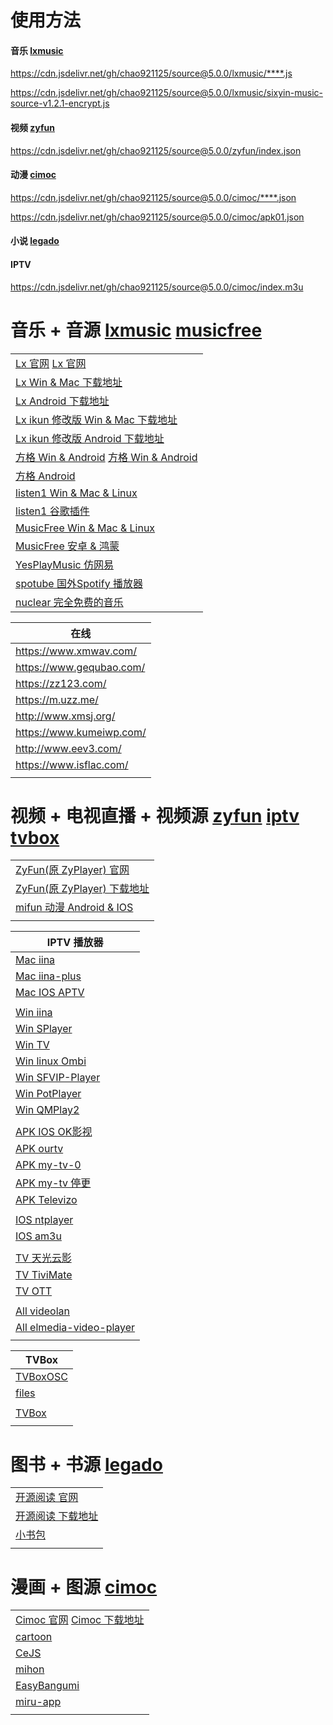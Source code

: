 # 使用方法
#### 音乐 [lxmusic](lxmusic)
https://cdn.jsdelivr.net/gh/chao921125/source@5.0.0/lxmusic/****.js

https://cdn.jsdelivr.net/gh/chao921125/source@5.0.0/lxmusic/sixyin-music-source-v1.2.1-encrypt.js
#### 视频 [zyfun](zyfun)
https://cdn.jsdelivr.net/gh/chao921125/source@5.0.0/zyfun/index.json
#### 动漫 [cimoc](cimoc)
https://cdn.jsdelivr.net/gh/chao921125/source@5.0.0/cimoc/****.json

https://cdn.jsdelivr.net/gh/chao921125/source@5.0.0/cimoc/apk01.json
#### 小说 [legado](legado)

#### IPTV
https://cdn.jsdelivr.net/gh/chao921125/source@5.0.0/cimoc/index.m3u

# 音乐 + 音源 [lxmusic](lxmusic) [musicfree](musicfree)
|                                                                                        |
|----------------------------------------------------------------------------------------|
| [Lx 官网](https://lxmusic.toside.cn/) [Lx 官网](https://docs.lxmusic.top/)                 |
| [Lx Win & Mac 下载地址](https://github.com/lyswhut/lx-music-desktop/releases)              |
| [Lx Android 下载地址](https://github.com/lyswhut/lx-music-mobile/releases)                 |
| [Lx ikun 修改版 Win & Mac 下载地址](https://github.com/ikunshare/ikun-music-desktop/releases) |
| [Lx ikun 修改版 Android 下载地址](https://github.com/ikunshare/ikun-music-mobile/releases)    |
| [方格 Win & Android](http://fonger.top/) [方格 Win & Android](http://morin.vin/)           |
| [方格 Android](https://fangge.fun/)                                                      |
| [listen1 Win & Mac & Linux](https://github.com/listen1/listen1_desktop)                |
| [listen1 谷歌插件](https://github.com/listen1/listen1_chrome_extension)                    |
| [MusicFree Win & Mac & Linux](https://github.com/maotoumao/MusicFreeDesktop)           |
| [MusicFree 安卓 & 鸿蒙](https://github.com/maotoumao/MusicFree)                            |
| [YesPlayMusic 仿网易](https://github.com/qier222/YesPlayMusic)                            |
| [spotube 国外Spotify 播放器](https://github.com/KRTirtho/spotube)                           |
| [nuclear 完全免费的音乐](https://github.com/nukeop/nuclear)                                   |

| 在线                       |
|--------------------------|
| https://www.xmwav.com/   |
| https://www.gequbao.com/ |
| https://zz123.com/       |
| https://m.uzz.me/        |
| http://www.xmsj.org/     |
| https://www.kumeiwp.com/ |
| http://www.eev3.com/     |
| https://www.isflac.com/  |
|                          |

# 视频 + 电视直播 + 视频源 [zyfun](zyfun) [iptv](iptv) [tvbox](tvbox)
|                                                                               |
|-------------------------------------------------------------------------------|
| [ZyFun(原 ZyPlayer) 官网](https://github.com/Hiram-Wong/ZyPlayer)                |
| [ZyFun(原 ZyPlayer) 下载地址](https://github.com/Hiram-Wong/ZyPlayer/releases)     |
| [mifun 动漫 Android & IOS](https://github.com/Carole007/midm-release)           |
|                                                                               |

| IPTV 播放器                                                           |
|--------------------------------------------------------------------|
| [Mac iina](https://iina.io/) [](https://github.com/iina/iina)      |
| [Mac iina-plus](https://github.com/xjbeta/iina-plus)               |
| [Mac IOS APTV](https://aptv.app/home)                              |
|                                                                    |
| [Win iina](https://potplayer.org/en/index.html)                    |
| [Win SPlayer](https://github.com/imsyy/SPlayer/releases)           |
| [Win TV](https://github.com/Guovin/TV/releases)                    |
| [Win linux Ombi](https://github.com/Ombi-app/Ombi)                 |
| [Win SFVIP-Player]()                                               |
| [Win PotPlayer]()                                                  |
| [Win QMPlay2]()                                                    |
|                                                                    |
| [APK IOS OK影视]()                                                   |
| [APK ourtv](https://github.com/andandroidor/ourtv)                 |
| [APK my-tv-0](https://github.com/lizongying/my-tv-0)               |
| [APK my-tv 停更](https://github.com/lizongying/my-tv)                |
| [APK Televizo]()                                                   |
|                                                                    |
| [IOS ntplayer](https://ntplayer.nilbt.com/)                        |
| [IOS am3u](https://apps.apple.com/us/app/am3u/id6443454388)        |
|                                                                    |
| [TV 天光云影](https://tmxk.pp.ua/)                                     |
| [TV TiviMate]()                                                    |
| [TV OTT]()                                                         |
|                                                                    |
| [All videolan](https://www.videolan.org/)                          |
| [All elmedia-video-player](https://www.elmedia-video-player.com/)  |
|                                                                    |

| TVBox                                                |
|------------------------------------------------------|
| [TVBoxOSC](https://github.com/o0HalfLife0o/TVBoxOSC) |
| [files](https://github.com/cyao2q/files)             |
| []()                                                 |
| [TVBox](https://github.com/scovis/TVBox)             |
|                                                      |

# 图书 + 书源 [legado](legado)
|                                                        |
|--------------------------------------------------------|
| [开源阅读 官网](https://gedoor.github.io/)                   |
| [开源阅读 下载地址](https://github.com/gedoor/legado/releases) |
| [小书包]()                                                |
|                                                        |

# 漫画 + 图源 [cimoc](cimoc)
|                                                                                                       |
|-------------------------------------------------------------------------------------------------------|
| [Cimoc 官网](https://github.com/Haleydu/Cimoc)  [Cimoc 下载地址](https://github.com/Haleydu/Cimoc/releases) |
| [cartoon](https://github.com/hongchacha/cartoon)                                                      |
| [CeJS](https://github.com/kanasimi/work_crawler)                                                      |
| [mihon](https://github.com/mihonapp/mihon)                                                            |
| [EasyBangumi](https://github.com/easybangumiorg/EasyBangumi)                                          |
| [miru-app](https://github.com/miru-project/miru-app/tree/dev)                                         |
|                                                                                                       |

[//]: # (https://yinghezhinan.com/)